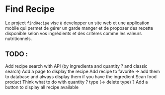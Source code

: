 # Find Recipe

Le project `findRecipe` vise à developper un site web et une application mobile qui permet de gérer un garde manger et de proposer des recette disponible selon vos ingrédients et des critères comme les valeurs nutritionnels.

## TODO : 
Add recipe search with API (by ingredienta and quantity ? and classic search)
Add a page to display the recipe
Add recipe to favorite -> add them to database and always display them if you have the ingredient
Scan food product
Think what to do with quantity ? type (-> delete type) ?
Add a button to display all recipe available
